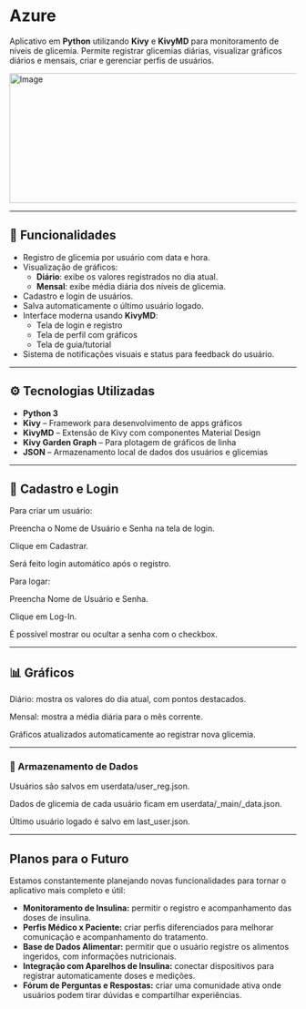 # Azure

Aplicativo em **Python** utilizando **Kivy** e **KivyMD** para monitoramento de níveis de glicemia. Permite registrar glicemias diárias, visualizar gráficos diários e mensais, criar e gerenciar perfis de usuários.

<img width="517" height="228" alt="Image" src="https://github.com/user-attachments/assets/23d83442-217b-480e-bace-24d51ceb3726" />

---

## 📝 Funcionalidades

- Registro de glicemia por usuário com data e hora.
- Visualização de gráficos:
  - **Diário**: exibe os valores registrados no dia atual.
  - **Mensal**: exibe média diária dos níveis de glicemia.
- Cadastro e login de usuários.
- Salva automaticamente o último usuário logado.
- Interface moderna usando **KivyMD**:
  - Tela de login e registro
  - Tela de perfil com gráficos
  - Tela de guia/tutorial
- Sistema de notificações visuais e status para feedback do usuário.

---

## ⚙️ Tecnologias Utilizadas

- **Python 3**
- **Kivy** – Framework para desenvolvimento de apps gráficos
- **KivyMD** – Extensão de Kivy com componentes Material Design
- **Kivy Garden Graph** – Para plotagem de gráficos de linha
- **JSON** – Armazenamento local de dados dos usuários e glicemias

---
## 🔐 Cadastro e Login

Para criar um usuário:

Preencha o Nome de Usuário e Senha na tela de login.

Clique em Cadastrar.

Será feito login automático após o registro.

Para logar:

Preencha Nome de Usuário e Senha.

Clique em Log-In.

É possível mostrar ou ocultar a senha com o checkbox.

---
## 📊 Gráficos

Diário: mostra os valores do dia atual, com pontos destacados.

Mensal: mostra a média diária para o mês corrente.

Gráficos atualizados automaticamente ao registrar nova glicemia.

---
### 📂 Armazenamento de Dados

Usuários são salvos em userdata/user_reg.json.

Dados de glicemia de cada usuário ficam em userdata/<username>_main/<username>_data.json.

Último usuário logado é salvo em last_user.json.

---
## Planos para o Futuro

Estamos constantemente planejando novas funcionalidades para tornar o aplicativo mais completo e útil:

- **Monitoramento de Insulina:** permitir o registro e acompanhamento das doses de insulina.
- **Perfis Médico x Paciente:** criar perfis diferenciados para melhorar comunicação e acompanhamento do tratamento.
- **Base de Dados Alimentar:** permitir que o usuário registre os alimentos ingeridos, com informações nutricionais.
- **Integração com Aparelhos de Insulina:** conectar dispositivos para registrar automaticamente doses e medições.
- **Fórum de Perguntas e Respostas:** criar uma comunidade ativa onde usuários podem tirar dúvidas e compartilhar experiências.

